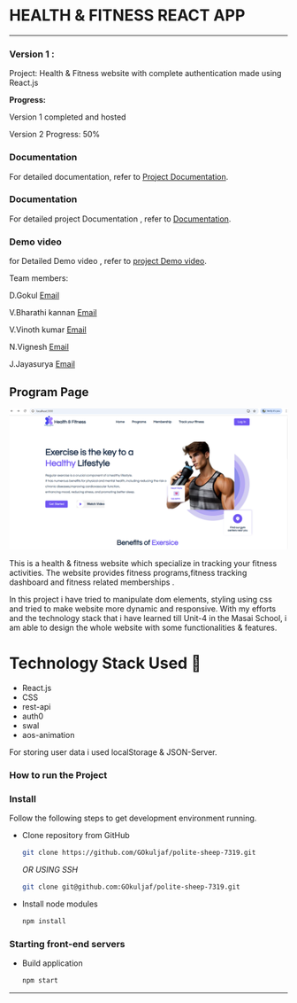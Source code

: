 # HEALTH & FITNESS REACT APP

-----
### Version 1 : 
Project: Health & Fitness website with complete authentication made using React.js

**Progress:**

Version 1 completed and hosted

Version 2 Progress: 50%

### Documentation
For detailed documentation, refer to [Project Documentation](https://drive.google.com/drive/folders/1dxOgqQFZUo4aNB_oHbcYIIZzKJpx_Pgs?usp=sharing).

### Documentation
For detailed project Documentation , refer to [Documentation](https://docs.google.com/document/d/1L_qhbq3FmtcGoNzo9Anen-tHnFSt75--/edit?usp=sharing&ouid=112847039306886690519&rtpof=true&sd=true).

### Demo video
for Detailed Demo video , refer to [project Demo video](https://drive.google.com/file/d/1FjcMCRR1bCbAUT1oEg0-tgivoXI6ZhmN/view?usp=sharing).

Team members:

D.Gokul
[Email](gokul241810@gmail.com)

V.Bharathi kannan
[Email](chillchinni24@gmail.com)

V.Vinoth kumar
[Email](vinothv2003@gmail.com)

N.Vignesh
[Email](vigneshnarayanan1711@gmail.com)

J.Jayasurya
[Email](jayasuryaa049@gmail.com)


## Program Page
![TrackDataPage](https://github.com/GOkuljaf/fitflex/blob/main/src/assets/img/Home_page.png)

This is a health & fitness website which specialize in tracking your fitness activities. The website provides fitness programs,fitness tracking dashboard and fitness related memberships .

In this project i have tried to manipulate dom elements, styling using css and tried to make website more dynamic and responsive. With my efforts and the technology stack that i have learned till Unit-4 in the Masai School, i am able to design the whole website with some functionalities & features.


# Technology Stack Used 🌟
* React.js
* CSS
* rest-api
* auth0
* swal
* aos-animation

For storing user data i used localStorage & JSON-Server.

### How to run the Project
### Install

Follow the following steps to get development environment running.

* Clone repository from GitHub

  ```bash
  git clone https://github.com/GOkuljaf/polite-sheep-7319.git
  ```

   _OR USING SSH_

  ```bash
  git clone git@github.com:GOkuljaf/polite-sheep-7319.git
  ```

* Install node modules

   ```bash
   npm install
   ```


### Starting front-end servers

* Build application

  ```bash
  npm start
  ```
---
